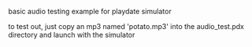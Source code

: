 basic audio testing example for playdate simulator

to test out, just copy an mp3 named 'potato.mp3' into the audio_test.pdx directory and launch with the simulator
